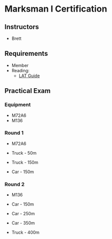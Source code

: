 # Marksman I Certification

## Instructors

- Brett

## Requirements

- Member
- Reading:
  - [LAT Guide](guides/lat.md)

## Practical Exam

### Equipment

- M72A6
- M136

### Round 1

- M72A6

- Truck - 50m
- Truck - 150m
- Car   - 150m

### Round 2

- M136

- Car   - 150m
- Car   - 250m
- Car   - 350m
- Truck - 400m
